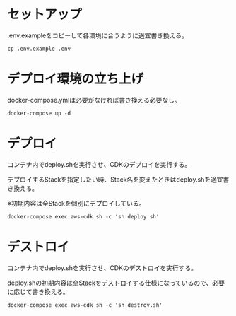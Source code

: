 # セットアップ

.env.exampleをコピーして各環境に合うように適宜書き換える。

```shell script
cp .env.example .env
```

# デプロイ環境の立ち上げ

docker-compose.ymlは必要がなければ書き換える必要なし。

```shell script
docker-compose up -d
```

# デプロイ

コンテナ内でdeploy.shを実行させ、CDKのデプロイを実行する。

デプロイするStackを指定したい時、Stack名を変えたときはdeploy.shを適宜書き換える。

※初期内容は全Stackを個別にデプロイしている。

```shell script
docker-compose exec aws-cdk sh -c 'sh deploy.sh' 
```

# デストロイ

コンテナ内でdeploy.shを実行させ、CDKのデストロイを実行する。

deploy.shの初期内容は全Stackをデストロイする仕様になっているので、必要に応じて書き換える。

```shell script
docker-compose exec aws-cdk sh -c 'sh destroy.sh'
```